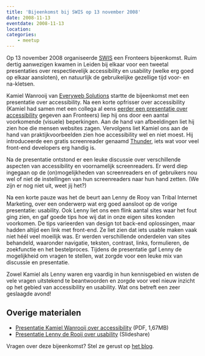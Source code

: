```yaml
---
title: 'Bijeenkomst bij SWIS op 13 november 2008'
date: 2008-11-13
eventdate: 2008-11-13
location:
categories:
    - meetup
---
```


Op 13 november 2008 organiseerde [SWIS](http://www.swis.nl/) een Fronteers bijeenkomst. Ruim dertig aanwezigen kwamen in Leiden bij elkaar voor een tweetal presentaties over respectievelijk accessibility en usability (welke erg goed op elkaar aansloten), en natuurlijk de gebruikelijke gezellige tijd voor- en na-kletsen.

Kamiel Wanrooij van [Everyweb Solutions](http://everywebsolutions.nl/) startte de bijeenkomst met een presentatie over accessibility. Na een korte opfrisser over accessibility (Kamiel had samen met een collega al eens [eerder een presentatie over accessibility](/bijeenkomsten/2008/everyweb-solutions) gegeven aan Fronteers) liep hij ons door een aantal voorkomende (visuele) beperkingen. Aan de hand van afbeeldingen liet hij zien hoe die mensen websites zagen. Vervolgens liet Kamiel ons aan de hand van praktijkvoorbeelden zien hoe accessibility wel en niet moest. Hij introduceerde een gratis screenreader genaamd [Thunder](http://www.screenreader.net/), iets wat voor veel front-end developers erg handig is.

Na de presentatie ontstond er een leuke discussie over verschillende aspecten van accessibility en voornamelijk screenreaders. Er werd diep ingegaan op de (on)mogelijkheden van screenreaders en of gebruikers nou wel of niet de instellingen van hun screenreaders naar hun hand zetten. (We zijn er nog niet uit, weet jij het?)

Na een korte pauze was het de beurt aan Lenny de Rooy van Tribal Internet Marketing, over een onderwerp wat erg goed aansloot op de vorige presentatie: usability. Ook Lenny liet ons een flink aantal sites waar het fout ging zien, en gaf goede tips hoe wij dat in onze eigen sites konden voorkomen. De tips varieerden van design tot back-end oplossingen, maar hadden altijd een link met front-end. Ze liet zien dat iets usable maken vaak niet héél veel moeilijk was. Er werden verschillende onderdelen van sites behandeld, waaronder navigatie, teksten, contrast, links, formulieren, de zoekfunctie en het bestelproces. Tijdens de presentatie gaf Lenny de mogelijkheid om vragen te stellen, wat zorgde voor een leuke mix van discussie en presentatie.

Zowel Kamiel als Lenny waren erg vaardig in hun kennisgebied en wisten de vele vragen uitstekend te beantwoorden en zorgde voor veel nieuw inzicht op het gebied van accessibility en usability. Wat ons betreft een zeer geslaagde avond!

## Overige materialen

-   [Presentatie Kamiel Wanrooij over accessibility](/_downloads/2008/toegankelijkheid-13-november.pdf) (PDF, 1,67MB)
-   [Presentatie Lenny de Rooij over usability](http://www.slideshare.net/secret/msyGDDNICF9YZ6) (Slideshare)

Vragen over deze bijeenkomst? Stel ze gerust op [het blog](/blog/2008/11/bijeenkomst-november#reageer).

